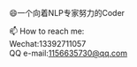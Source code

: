 😄一个向着NLP专家努力的Coder

📫 How to reach me:\
Wechat:13392711057 \
QQ e-mail:1156635730@qq.com
<!--
**eat-or-eat/eat-or-eat** is a ✨ _special_ ✨ repository because its `README.md` (this file) appears on your GitHub profile.

Here are some ideas to get you started:

- 🔭 I’m currently working on ...
- 🌱 I’m currently learning ...
- 👯 I’m looking to collaborate on ...
- 🤔 I’m looking for help with ...
- 💬 Ask me about ...
- 📫 How to reach me: ...
- 😄 Pronouns: ...
- ⚡ Fun fact: ...
-->
